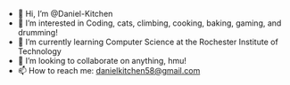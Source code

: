 - 👋 Hi, I’m @Daniel-Kitchen
- 👀 I’m interested in Coding, cats, climbing, cooking, baking, gaming, and drumming!
- 🌱 I’m currently learning Computer Science at the Rochester Institute of Technology
- 💞️ I’m looking to collaborate on anything, hmu!
- 📫 How to reach me: danielkitchen58@gmail.com
